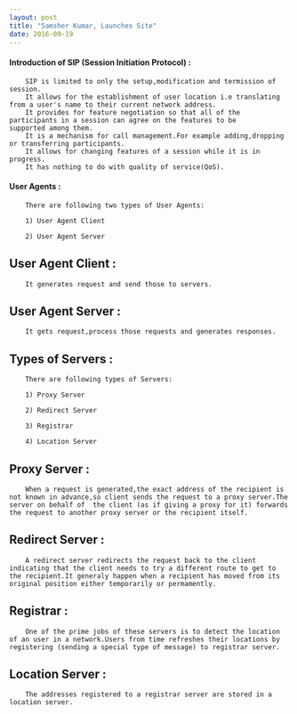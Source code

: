 ```yaml
---
layout: post
title: "Samsher Kumar, Launches Site"
date: 2016-09-19
---
```


<h4>Introduction of SIP (Session Initiation Protocol) :</h4>

        SIP is limited to only the setup,modification and termission of session.
        It allows for the establishment of user location i.e translating from a user's name to their current network address.
        It provides for feature negotiation so that all of the participants in a session can agree on the features to be       supported among them.
        It is a mechanism for call management.For example adding,dropping or transferring participants. 
        It allows for changing features of a session while it is in progress.
        It has nothing to do with quality of service(QoS).

<h4>User Agents :</h4>

        There are following two types of User Agents:
        
        1) User Agent Client
        
        2) User Agent Server
        
        
<h2>User Agent Client :</h2>

        It generates request and send those to servers.
        
<h2>User Agent Server :</h2>

        It gets request,process those requests and generates responses.

<h2>Types of Servers :</h2>

        There are following types of Servers:
        
        1) Proxy Server
        
        2) Redirect Server
        
        3) Registrar
        
        4) Location Server
        
        
<h2>Proxy Server :</h2>

        When a request is generated,the exact address of the recipient is not known in advance,so client sends the request to a proxy server.The server on behalf of  the client (as if giving a proxy for it) forwards the request to another proxy server or the recipient itself.
        
<h2>Redirect Server :</h2>

        A redirect server redirects the request back to the client indicating that the client needs to try a different route to get to the recipient.It generaly happen when a recipient has moved from its original position either temporarily or permamently.
        
<h2>Registrar :</h2>

        One of the prime jobs of these servers is to detect the location of an user in a network.Users from time refreshes their locations by registering (sending a special type of message) to registrar server.
        
<h2>Location Server :</h2>

        The addresses registered to a registrar server are stored in a location server.
        
        
